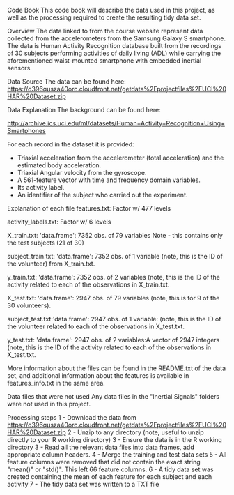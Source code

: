 Code Book
This code book will describe the data used in this project, as well as the processing required to create the resulting tidy data set.

Overview
The data linked to from the course website represent data collected from the accelerometers from the Samsung Galaxy S smartphone.
The data is Human Activity Recognition database built from the recordings of 30 subjects performing activities of daily living (ADL) while carrying the aforementioned waist-mounted smartphone with embedded inertial sensors.


Data Source
The data can be found here: 
https://d396qusza40orc.cloudfront.net/getdata%2Fprojectfiles%2FUCI%20HAR%20Dataset.zip

Data Explanation
The background can be found here:

http://archive.ics.uci.edu/ml/datasets/Human+Activity+Recognition+Using+Smartphones

For each record in the dataset it is provided:
- Triaxial acceleration from the accelerometer (total acceleration) and the estimated body acceleration.
- Triaxial Angular velocity from the gyroscope.
- A 561-feature vector with time and frequency domain variables.
- Its activity label.
- An identifier of the subject who carried out the experiment.

Explanation of each file
features.txt: Factor w/ 477 levels

activity_labels.txt: Factor w/ 6 levels

X_train.txt: 'data.frame':	7352 obs. of  79 variables Note - this contains only the test subjects (21 of 30)

subject_train.txt: 'data.frame':	7352 obs. of  1 variable (note, this is the ID of the volunteer) from X_train.txt.

y_train.txt: 'data.frame':	7352 obs. of  2 variables (note, this is the ID of the activity related to each of the observations in X_train.txt.

X_test.txt: 'data.frame':	2947 obs. of  79 variables (note, this is for 9 of the 30 volunteers).

subject_test.txt:'data.frame':	2947 obs. of  1 variable: (note, this is the ID of the volunteer related to each of the observations in X_test.txt.

y_test.txt: 'data.frame':	2947 obs. of  2 variables:A vector of 2947 integers (note, this is the ID of the activity related to each of the observations in X_test.txt.

More information about the files can be found in the README.txt of the data set, and additional information about the features is available in features_info.txt in the same area. 

Data files that were not used
Any data files in the "Inertial Signals" folders were not used in this project. 

Processing steps
1 - Download the data from https://d396qusza40orc.cloudfront.net/getdata%2Fprojectfiles%2FUCI%20HAR%20Dataset.zip
2 - Unzip to any directory (note, useful to unzip directly to your R working directory)
3 - Ensure the data is in the R working directory
3 - Read all the relevant data files into data frames, add appropriate column headers. 
4 - Merge the training and test data sets
5 - All feature columns were removed that did not contain the exact string "mean()" or "std()". This left 66 feature columns.
6 - A tidy data set was created containing the mean of each feature for each subject and each activity
7 - The tidy data set was written to a TXT file